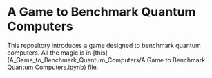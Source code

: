 # A Game to Benchmark Quantum Computers

This repository introduces a game designed to benchmark quantum computers. All the magic is in [this](A_Game_to_Benchmark_Quantum_Computers/A Game to Benchmark Quantum Computers.ipynb) file.
